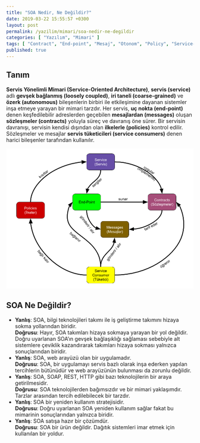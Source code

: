 ```yaml
---
title: "SOA Nedir, Ne Değildir?"
date: 2019-03-22 15:55:57 +0300
layout: post
permalink: /yazilim/mimari/soa-nedir-ne-degildir
categories: [ "Yazılım", "Mimari" ]
tags: [ "Contract", "End-point", "Mesaj", "Otonom", "Policy", "Service-Oriented", "Servis", "Yazılım Mimarisi" ]
published: true
---
```


## Tanım

**Servis Yönelimli Mimari (Service-Oriented Architecture)**, **servis (service)** adlı **gevşek bağlanmış (loosely coupled)**, **iri taneli (coarse-grained)** ve **özerk (autonomous)** bileşenlerin birbiri ile etkileşimine dayanan sistemler inşa etmeye yarayan bir mimari tarzdır. Her servis, **uç nokta (end-point)** denen keşfedilebilir adreslerden geçebilen **mesajlardan (messages)** oluşan **sözleşmeler (contracts)** yoluyla süreç ve davranış öne sürer. Bir servisin davranışı, servisin kendisi dışından olan **ilkelerle (policies)** kontrol edilir. Sözleşmeler ve mesajlar **servis tüketicileri (service consumers)** denen harici bileşenler tarafından kullanılır.

![SOA](/assets/img/2019/03/SOA.png "SOA")

## SOA Ne Değildir?

- **Yanlış**: SOA, bilgi teknolojileri takımı ile iş geliştirme takımını hizaya sokma yollarından biridir.  
    **Doğrusu**: Hayır, SOA takımları hizaya sokmaya yarayan bir yol değildir. Doğru uyarlanan SOA’ın gevşek bağlaşıklığı sağlaması sebebiyle alt sistemlere çeviklik kazandırarak takımları hizaya sokması yalnızca sonuçlarından biridir.
- **Yanlış**: SOA, web arayüzü olan bir uygulamadır.  
    **Doğrusu**: SOA, bir uygulamayı servis bazlı olarak inşa ederken yapılan tercihlerin bütünüdür ve web arayüzünün bulunması da zorunlu değildir.
- **Yanlış**: SOA, SOAP, REST, HTTP gibi bazı teknolojilerin bir araya getirilmesidir.  
    **Doğrusu**: SOA teknolojilerden bağımsızdır ve bir mimari yaklaşımdır. Tarzlar arasından tercih edilebilecek bir tarzdır.
- **Yanlış**: SOA bir yeniden kullanım stratejisidir.  
    **Doğrusu**: Doğru uyarlanan SOA yeniden kullanım sağlar fakat bu mimarinin sonuçlarından yalnızca biridir.
- **Yanlış**: SOA satışa hazır bir çözümdür.  
    **Doğrusu**: SOA bir ürün değildir. Dağıtık sistemleri imar etmek için kullanılan bir yoldur.